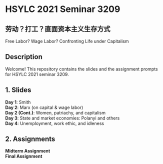 # HSYLC 2021 Seminar 3209
## 劳动？打工？直面资本主义生存方式  
Free Labor? Wage Labor? Confronting Life under Capitalism


## Description
Welcome! This repository contains the slides and the assignment prompts for HSYLC 2021 seminar 3209.   

## 1. Slides
**Day 1**: Smith  
**Day 2**: Marx (on capital & wage labor)  
**Day 2 (Cont.)**: Women, patriachy, and capitalism   
**Day 3**: State and market economies: Polanyi and others  
**Day 4**: Unemployment, work ethic, and idleness  

## 2. Assignments
**Midterm Assignment**   
**Final Assignment**
